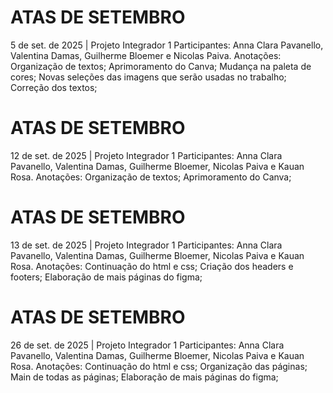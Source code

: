 # ATAS DE SETEMBRO

5 de set. de 2025 | Projeto Integrador 1
Participantes: 
Anna Clara Pavanello, Valentina Damas, Guilherme Bloemer e Nicolas Paiva.
Anotações:
Organização de textos;
Aprimoramento do Canva;
Mudança na paleta de cores;
Novas seleções das imagens que serão usadas no trabalho;
Correção dos textos;

# ATAS DE SETEMBRO

12 de set. de 2025 | Projeto Integrador 1
Participantes: 
Anna Clara Pavanello, Valentina Damas, Guilherme Bloemer, Nicolas Paiva e Kauan Rosa.
Anotações:
Organização de textos;
Aprimoramento do Canva;

# ATAS DE SETEMBRO

13 de set. de 2025 | Projeto Integrador 1
Participantes: 
Anna Clara Pavanello, Valentina Damas, Guilherme Bloemer, Nicolas Paiva e Kauan Rosa.
Anotações:
Continuação do html e css;
Criação dos headers e footers;
Elaboração de mais páginas do figma;

# ATAS DE SETEMBRO

26 de set. de 2025 | Projeto Integrador 1
Participantes: 
Anna Clara Pavanello, Valentina Damas, Guilherme Bloemer, Nicolas Paiva e Kauan Rosa.
Anotações:
Continuação do html e css;
Organização das páginas;
Main de todas as páginas;
Elaboração de mais páginas do figma;

